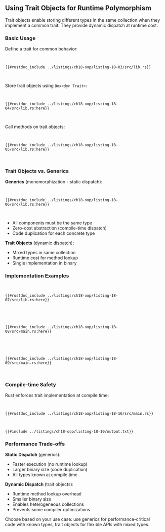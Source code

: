 ## Using Trait Objects for Runtime Polymorphism

Trait objects enable storing different types in the same collection when they implement a common trait. They provide dynamic dispatch at runtime cost.

### Basic Usage

Define a trait for common behavior:

<Listing number="18-3" file-name="src/lib.rs" caption="Definition of the `Draw` trait">

```rust,editable,noplayground
{{#rustdoc_include ../listings/ch18-oop/listing-18-03/src/lib.rs}}
```

</Listing>

Store trait objects using `Box<dyn Trait>`:

<Listing number="18-4" file-name="src/lib.rs" caption="Definition of the `Screen` struct with a `components` field holding a vector of trait objects that implement the `Draw` trait">

```rust,editable,noplayground
{{#rustdoc_include ../listings/ch18-oop/listing-18-04/src/lib.rs:here}}
```

</Listing>

Call methods on trait objects:

<Listing number="18-5" file-name="src/lib.rs" caption="A `run` method on `Screen` that calls the `draw` method on each component">

```rust,editable,noplayground
{{#rustdoc_include ../listings/ch18-oop/listing-18-05/src/lib.rs:here}}
```

</Listing>

### Trait Objects vs. Generics

**Generics** (monomorphization - static dispatch):
<Listing number="18-6" file-name="src/lib.rs" caption="An alternate implementation of the `Screen` struct and its `run` method using generics and trait bounds">

```rust,editable,noplayground
{{#rustdoc_include ../listings/ch18-oop/listing-18-06/src/lib.rs:here}}
```

</Listing>

- All components must be the same type
- Zero-cost abstraction (compile-time dispatch)
- Code duplication for each concrete type

**Trait Objects** (dynamic dispatch):
- Mixed types in same collection
- Runtime cost for method lookup
- Single implementation in binary

### Implementation Examples

<Listing number="18-7" file-name="src/lib.rs" caption="A `Button` struct that implements the `Draw` trait">

```rust,editable,noplayground
{{#rustdoc_include ../listings/ch18-oop/listing-18-07/src/lib.rs:here}}
```

</Listing>

<Listing number="18-8" file-name="src/main.rs" caption="Another crate using `gui` and implementing the `Draw` trait on a `SelectBox` struct">

```rust,editable,ignore
{{#rustdoc_include ../listings/ch18-oop/listing-18-08/src/main.rs:here}}
```

</Listing>

<Listing number="18-9" file-name="src/main.rs" caption="Using trait objects to store values of different types that implement the same trait">

```rust,editable,ignore
{{#rustdoc_include ../listings/ch18-oop/listing-18-09/src/main.rs:here}}
```

</Listing>

### Compile-time Safety

Rust enforces trait implementation at compile time:

<Listing number="18-10" file-name="src/main.rs" caption="Attempting to use a type that doesn't implement the trait object's trait">

```rust,editable,ignore,does_not_compile
{{#rustdoc_include ../listings/ch18-oop/listing-18-10/src/main.rs}}
```

</Listing>

```console
{{#include ../listings/ch18-oop/listing-18-10/output.txt}}
```

### Performance Trade-offs

**Static Dispatch** (generics):
- Faster execution (no runtime lookup)
- Larger binary size (code duplication)
- All types known at compile time

**Dynamic Dispatch** (trait objects):
- Runtime method lookup overhead
- Smaller binary size
- Enables heterogeneous collections
- Prevents some compiler optimizations

Choose based on your use case: use generics for performance-critical code with known types, trait objects for flexible APIs with mixed types.

[performance-of-code-using-generics]: ch10-01-syntax.html#performance-of-code-using-generics
[dynamically-sized]: ch20-03-advanced-types.html#dynamically-sized-types-and-the-sized-trait
[dyn-compatibility]: https://doc.rust-lang.org/reference/items/traits.html#dyn-compatibility
